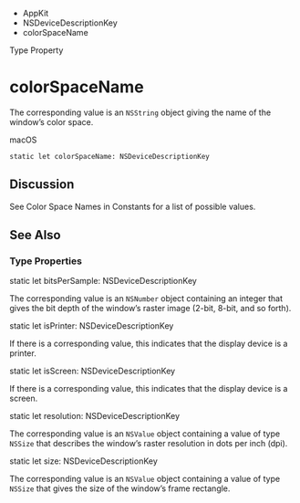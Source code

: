 

- AppKit
- NSDeviceDescriptionKey
-  colorSpaceName 

Type Property

# colorSpaceName

The corresponding value is an `NSString` object giving the name of the window’s color space.

macOS

``` source
static let colorSpaceName: NSDeviceDescriptionKey
```

## Discussion

See Color Space Names in Constants for a list of possible values.

## See Also

### Type Properties

static let bitsPerSample: NSDeviceDescriptionKey

The corresponding value is an `NSNumber` object containing an integer that gives the bit depth of the window’s raster image (2-bit, 8-bit, and so forth).

static let isPrinter: NSDeviceDescriptionKey

If there is a corresponding value, this indicates that the display device is a printer.

static let isScreen: NSDeviceDescriptionKey

If there is a corresponding value, this indicates that the display device is a screen.

static let resolution: NSDeviceDescriptionKey

The corresponding value is an `NSValue` object containing a value of type `NSSize` that describes the window’s raster resolution in dots per inch (dpi).

static let size: NSDeviceDescriptionKey

The corresponding value is an `NSValue` object containing a value of type `NSSize` that gives the size of the window’s frame rectangle.

